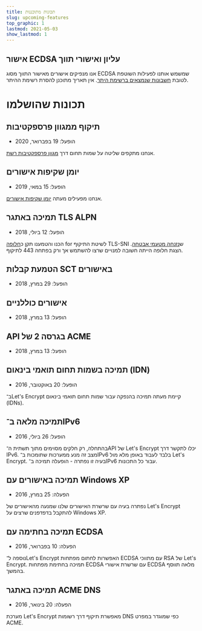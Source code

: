 ```yaml
---
title: תכונות מתוכננות
slug: upcoming-features
top_graphic: 1
lastmod: 2021-05-03
show_lastmod: 1
---
```



## אישור ECDSA עליון ואישורי תווך

אנו מנפיקים אישורים מאישור התווך מסוג ECDSA שמשמש אותנו לפעילות השוטפת לטובת [חשבונות שנמצאים ברשימת היתר](https://community.letsencrypt.org/t/ecdsa-availability-in-production-environment/150679). אין תאריך מתוכנן להסרת רשימת ההיתר.

# תכונות שהושלמו

## תיקוף ממגוון פרספקטיבות

* הופעל: 19 בפברואר, 2020

אנחנו מתקפים שליטה על שמות תחום דרך [מגוון פרספקטיבות רשת](/2020/02/19/multi-perspective-validation.html).

## יומן שקיפות אישורים

* הופעל: 15 במאי, 2019

אנחנו מפעילים מעתה [יומן שקיפות אישורים](/docs/ct-logs).

## תמיכה באתגר TLS ALPN

* הופעל: 12 ביולי, 2018

הכנו והטמענו תקן כ[חלופה](https://tools.ietf.org/html/rfc8737) for לשיטת התיקוף TLS-SNI ש[נזנחה מטעמי אבטחה](https://community.letsencrypt.org/t/important-what-you-need-to-know-about-tls-sni-validation-issues/50811). הצגת חלופה הייתה חשובה למנויים שרצו להשתמש אך ורק בפתחה 443 לתיקוף.

## הטמעת קבלות SCT באישורים

* הופעל: 29 במרץ, 2018

## אישורים כוללניים

* הופעל: 13 במרץ, 2018

## API בגרסה 2 של ACME

* הופעל: 13 במרץ, 2018

## תמיכה בשמות תחום תואמי בינאום (IDN)

* הופעל: 20 באוקטובר, 2016

ב־Let's Encrypt קיימת מעתה תמיכה בהנפקה עבור שמות תחום תואמי בינאום (IDNs).

## תמיכה מלאה ב־IPv6

* הופעל: 26 ביולי, 2016

בהתחלה, רק חלקים מסוימים מתוך תשתית ה־API של Let's Encrypt יכלו לתקשר דרך IPv6. מצב זה מנע ממערכות שתומכות ב־IPv6 בלבד לעבוד באופן מלא מול Let's Encrypt. בעיה זו נפתרה - הופעלה תמיכה ב־IPv6 עבור כל התכונות.

## תמיכה באישורים עם Windows XP

* הפעלה: 25 במרץ, 2016

נפתרה בעיה עם שרשרת האישורים שלנו שמנעה מהאישורים של Let's Encrypt להתקבל בדפדפנים שרצים על Windows XP.

## תמיכה בחתימה עם ECDSA

* הפעלה: 10 בפברואר, 2016

נוספה ל־Let's Encrypt האפשרות לחתום מפתחות ECDSA עם מתווכי RSA של Let's Encrypt. תמיכה בחתימת מפתחות ECDSA עם שרשרת אישורי ECDSA מלאה תווסף בהמשך.

## תמיכה באתגר ACME DNS

* הפעלה: 20 בינואר, 2016

מערכת Let's Encrypt מאפשרת תיקוף דרך רשומות DNS כפי שמוגדר במפרט ACME.
